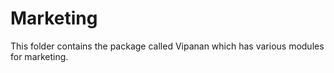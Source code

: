 # Marketing

This folder contains the package called Vipanan which has various modules for marketing.
